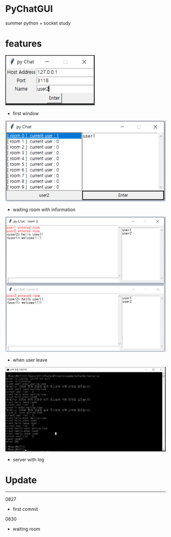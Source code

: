 # PyChatGUI
summer python + socket study 

# features

![Preview](https://github.com/BaeJuneHyuck/PyChatGUI/blob/master/snapshot/snap02.png?raw=true)
- first window


![Preview](https://github.com/BaeJuneHyuck/PyChatGUI/blob/master/snapshot/snap03.png?raw=true)
- waiting room with information


![Preview](https://github.com/BaeJuneHyuck/PyChatGUI/blob/master/snapshot/snap04.png?raw=true)
- when user leave


![Preview](https://github.com/BaeJuneHyuck/PyChatGUI/blob/master/snapshot/snap01.png?raw=true)
- server with log


# Update
-------------------------------------------------------
0827
+ first commit

0830
+ waiting room
